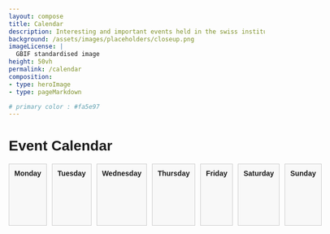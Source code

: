 ```yaml
---
layout: compose
title: Calendar
description: Interesting and important events held in the swiss institutions
background: /assets/images/placeholders/closeup.png
imageLicense: |
  GBIF standardised image
height: 50vh
permalink: /calendar
composition:
- type: heroImage
- type: pageMarkdown

# primary color : #fa5e97
---
```


<!DOCTYPE html>
<html lang="en">
<head>
    <meta charset="UTF-8">
    <meta name="viewport" content="width=device-width, initial-scale=1.0">
    <title>Event Calendar</title>
    <style>
        body {
            font-family: Arial, sans-serif;
            margin: 20px;
        }
        .calendar {
            display: grid;
            grid-template-columns: repeat(7, 1fr);
            gap: 10px;
        }
        .day, .weekday {
            border: 1px solid #ccc;
            padding: 10px;
            min-height: 100px;
        }
        .day h3 {
            margin: 0 0 10px;
        }
        .event {
            background-color: #f0f0f0;
            margin: 5px 0;
            padding: 5px;
            cursor: pointer;
        }
        .event a {
            text-decoration: none;
            color: #fa5e97;
        }
        .weekday {
            background-color: #f8f8f8;
            font-weight: bold;
            text-align: center;
        }
    </style>
</head>
<body>
    <h1>Event Calendar</h1>
    <div class="calendar" id="calendar">
        <div class="weekday">Monday</div>
        <div class="weekday">Tuesday</div>
        <div class="weekday">Wednesday</div>
        <div class="weekday">Thursday</div>
        <div class="weekday">Friday</div>
        <div class="weekday">Saturday</div>
        <div class="weekday">Sunday</div>
    </div>
    <script>
        const events = [
            { date: '2024-06-01', title: 'Event 1', url: 'https://example.com/event1' },
            { date: '2024-06-05', title: 'Event 2', url: 'https://example.com/event2' },
            { date: '2024-06-10', title: 'Event 3', url: 'https://example.com/event3' },
            // Add more events as needed
        ];

        function generateCalendar(year, month) {
            const calendarElement = document.getElementById('calendar');
            const daysInMonth = new Date(year, month + 1, 0).getDate();

            for (let day = 1; day <= daysInMonth; day++) {
                const dayElement = document.createElement('div');
                dayElement.className = 'day';
                
                const dayNumber = document.createElement('h3');
                dayNumber.textContent = day;
                dayElement.appendChild(dayNumber);

                const dayEvents = events.filter(event => new Date(event.date).getDate() === day);
                dayEvents.forEach(event => {
                    const eventElement = document.createElement('div');
                    eventElement.className = 'event';
                    
                    const eventLink = document.createElement('a');
                    eventLink.href = event.url;
                    eventLink.target = '_blank';
                    eventLink.textContent = event.title;
                    
                    eventElement.appendChild(eventLink);
                    dayElement.appendChild(eventElement);
                });

                calendarElement.appendChild(dayElement);
            }
        }

        generateCalendar(2024, 5); // June 2024
    </script>
</body>
</html>
